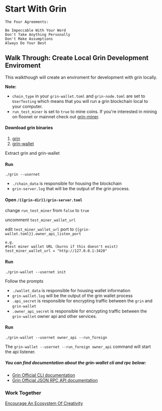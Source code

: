 # Start With Grin

```
The Four Agreements:

Be Impeccable With Your Word 
Don't Take Anything Personally
Don't Make Assumptions
Always Do Your Best
```

## Walk Through: Create Local Grin Development Enviroment

This walkthough will create an enviroment for development with grin locally.

**Note:**

- `chain_type` in your `grin-wallet.toml` and `grin-node.toml` are set to `UserTesting` which means that you will run a grin blockchain local to your computer.
- `run_test_miner` is set to `true` to mine coins. If you're interested in mining on floonet or mainnet check out [grin-miner](https://github.com/mimblewimble/grin-miner).

#### Download grin binaries

1. [grin](https://github.com/mimblewimble/grin/releases)
1. [grin-wallet](https://github.com/mimblewimble/grin-wallet/releases)

Extract grin and grin-wallet

#### Run

`./grin --usernet`

- `./chain_data` is responsible for housing the blockchain
- `grin-server.log` that will be the output of the grin process.


#### Open `/{{grin-dir}}/grin-server.toml`

change `run_test_miner` from `false` to `true` 

uncomment `test_miner_wallet_url`

edit `test_miner_wallet_url` port to `{{grin-wallet.toml}}.owner_api_listen_port` 

```
e.g.
#test miner wallet URL (burns if this doesn't exist)
test_miner_wallet_url = "http://127.0.0.1:3420"
```

#### Run

`./grin-wallet --usernet init`

Follow the prompts

- `./wallet_data` is responsible for housing wallet information
- `grin-wallet.log` will be the output of the grin wallet process
- `.api_secret` is responsible for encrypting traffic between the `grin` and `grin-wallet`
- `.owner_api_secret` is responsible for encrypting traffic between the `grin-wallet` owner api and other services.

#### Run

`./grin-wallet --usernet owner_api --run_foreign`

The `grin-wallet --usernet --run_foreign owner_api` command will start the api listener.



##### You can find documentation about the grin-wallet cli and rpc below:

- [Grin Official CLI documentation](https://github.com/mimblewimble/docs/wiki/Wallet-User-Guide)
- [Grin Official JSON RPC API documentation](https://github.com/mimblewimble/docs/wiki/Wallet-JSON-RPC-API-Guide)

### Work Together

[Encourage An Ecosystem Of Creativity](https://github.com/gringineer?tab=stars)
